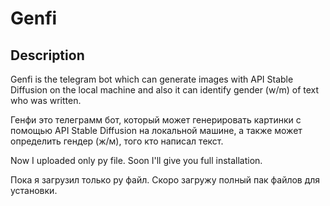 # Genfi

## Description

Genfi is the telegram bot which can generate images with API Stable Diffusion on the local machine and also it can identify gender (w/m) of text who was written.

Генфи это телеграмм бот, который может генерировать картинки с помощью API Stable Diffusion на локальной машине, а также может определить гендер (ж/м), того кто написал текст.

Now I uploaded only py file. Soon I'll give you full installation.

Пока я загрузил только py файл. Скоро загружу полный пак файлов для установки.
